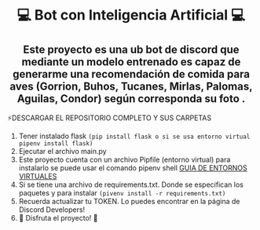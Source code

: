 <div align="center">
<h1>💻 Bot con Inteligencia Artificial  💻</h1>
<h2>Este proyecto es una ub bot de discord que mediante un modelo entrenado es capaz de generarme una recomendación de comida para aves (Gorrion, Buhos, Tucanes, Mirlas, Palomas, Aguilas, Condor) según corresponda su foto .</h2>
</div>

<!--START_SECTION:activity-->
:zap:DESCARGAR EL REPOSITORIO COMPLETO Y SUS CARPETAS 
1. Tener instalado flask ```(pip install flask o si se usa entorno virtual pipenv install flask)```
2. Ejecutar el archivo main.py    
3. Este proyecto cuenta con un archivo Pipfile (entorno virtual) para instalarlo se puede usar el comando pipenv shell [GUIA DE ENTORNOS VIRTUALES](https://jarroba.com/pipenv-gestor-de-entornos-virtuales-de-python/) 
4. Si se tiene una archivo de requirements.txt. Donde se especifican los paquetes y para instalar ```(pivenv install -r requirements.txt)```
5. Recuerda actualizar tu TOKEN. Lo puedes encontrar en la página de Discord Developers! 
6. 🎉 Disfruta el proyecto! 🎉
<!--END_SECTION:activity-->


